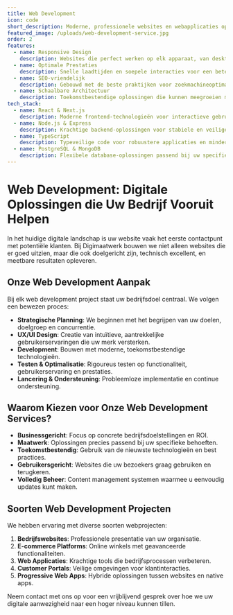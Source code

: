 ```yaml
---
title: Web Development
icon: code
short_description: Moderne, professionele websites en webapplicaties op maat voor uw bedrijf, met focus op gebruiksvriendelijkheid, prestaties en conversie.
featured_image: /uploads/web-development-service.jpg
order: 2
features:
  - name: Responsive Design
    description: Websites die perfect werken op elk apparaat, van desktop tot mobiel.
  - name: Optimale Prestaties
    description: Snelle laadtijden en soepele interacties voor een betere gebruikerservaring.
  - name: SEO-vriendelijk
    description: Gebouwd met de beste praktijken voor zoekmachineoptimalisatie.
  - name: Schaalbare Architectuur
    description: Toekomstbestendige oplossingen die kunnen meegroeien met uw bedrijf.
tech_stack:
  - name: React & Next.js
    description: Moderne frontend-technologieën voor interactieve gebruikerservaringen.
  - name: Node.js & Express
    description: Krachtige backend-oplossingen voor stabiele en veilige applicaties.
  - name: TypeScript
    description: Typeveilige code voor robuustere applicaties en minder bugs.
  - name: PostgreSQL & MongoDB
    description: Flexibele database-oplossingen passend bij uw specifieke behoeften.
---
```


# Web Development: Digitale Oplossingen die Uw Bedrijf Vooruit Helpen

In het huidige digitale landschap is uw website vaak het eerste contactpunt met potentiële klanten. Bij Digimaatwerk bouwen we niet alleen websites die er goed uitzien, maar die ook doelgericht zijn, technisch excellent, en meetbare resultaten opleveren.

## Onze Web Development Aanpak

Bij elk web development project staat uw bedrijfsdoel centraal. We volgen een bewezen proces:

- **Strategische Planning**: We beginnen met het begrijpen van uw doelen, doelgroep en concurrentie.
- **UX/UI Design**: Creatie van intuïtieve, aantrekkelijke gebruikerservaringen die uw merk versterken.
- **Development**: Bouwen met moderne, toekomstbestendige technologieën.
- **Testen & Optimalisatie**: Rigoureus testen op functionaliteit, gebruikerservaring en prestaties.
- **Lancering & Ondersteuning**: Probleemloze implementatie en continue ondersteuning.

## Waarom Kiezen voor Onze Web Development Services?

- **Businessgericht**: Focus op concrete bedrijfsdoelstellingen en ROI.
- **Maatwerk**: Oplossingen precies passend bij uw specifieke behoeften.
- **Toekomstbestendig**: Gebruik van de nieuwste technologieën en best practices.
- **Gebruikersgericht**: Websites die uw bezoekers graag gebruiken en terugkeren.
- **Volledig Beheer**: Content management systemen waarmee u eenvoudig updates kunt maken.

## Soorten Web Development Projecten

We hebben ervaring met diverse soorten webprojecten:

1. **Bedrijfswebsites**: Professionele presentatie van uw organisatie.
2. **E-commerce Platforms**: Online winkels met geavanceerde functionaliteiten.
3. **Web Applicaties**: Krachtige tools die bedrijfsprocessen verbeteren.
4. **Customer Portals**: Veilige omgevingen voor klantinteracties.
5. **Progressive Web Apps**: Hybride oplossingen tussen websites en native apps.

Neem contact met ons op voor een vrijblijvend gesprek over hoe we uw digitale aanwezigheid naar een hoger niveau kunnen tillen.